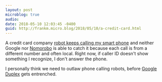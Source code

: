 ```yaml
---
layout: post
microblog: true
audio: 
date: 2018-05-10 12:03:45 -0400
guid: http://frankm.micro.blog/2018/05/10/a-credit-card.html
---
```

A credit card company [robot keeps calling my smart phone](https://www.theverge.com/2018/3/6/17071478/spam-calls-how-to-stop-block-robocalls-robots-scam-iphone-android) and neither Google nor [Nomorobo](https://play.google.com/store/apps/details?id=com.nomorobo&hl=en_US) is able to catch it because each call is from a different number and often local. Right now, if caller ID doesn't show something I recognize, I don't answer the phone. 

I personally think we need to outlaw phone calling robots, before [Google Duplex](https://www.theverge.com/2018/5/9/17335710/google-duplex-phone-call-ai-assistant-service-industry) gets entrenched.
